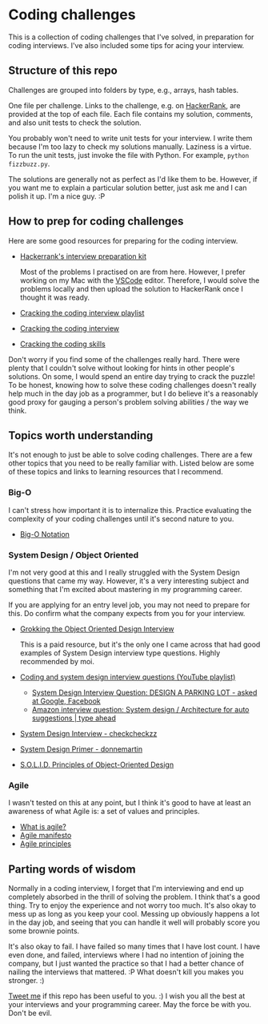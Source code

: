 # Coding challenges

This is a collection of coding challenges that I've solved, in preparation for
coding interviews. I've also included some tips for acing your interview.

## Structure of this repo

Challenges are grouped into folders by type, e.g., arrays, hash tables.

One file per challenge. Links to the challenge, e.g. on [HackerRank](https://www.hackerrank.com), are
provided at the top of each file. Each file contains my solution, comments,
and also unit tests to check the solution.

You probably won't need to write unit
tests for your interview. I write them because I'm too lazy to check my
solutions manually. Laziness is a virtue. To run the unit tests, just invoke the file with
Python. For example, `python fizzbuzz.py`.

The solutions are generally not as perfect as I'd like them to be. However, if you want me to explain a
particular solution better, just ask me and I can polish it up. I'm a nice guy. :P

## How to prep for coding challenges

Here are some good resources for preparing for the coding interview.

- [Hackerrank's
  interview preparation
  kit](https://www.hackerrank.com/interview/interview-preparation-kit)

  Most of the problems I practised on are from here. However, I prefer working
  on my Mac with the [VSCode](https://code.visualstudio.com/) editor. Therefore, I would solve the
  problems locally and then upload the solution to HackerRank once I thought it
  was ready.
- [Cracking the coding interview playlist](https://www.youtube.com/watch?v=GKgAVjJxh9w&list=PLX6IKgS15Ue02WDPRCmYKuZicQHit9kFt&index=1)
- [Cracking the coding interview](https://www.youtube.com/watch?v=4NIb9l3imAo&t=587s)
- [Cracking the coding skills](http://www.crackingthecodinginterview.com/uploads/6/5/2/8/6528028/cracking_the_coding_skills_-_v6.pdf)

Don't worry
if you find some of the challenges really hard. There were plenty that I
couldn't solve without looking for hints in other people's solutions. On some, I
would spend an entire day trying to crack the puzzle! To be honest, knowing how to solve these coding challenges doesn't really help
much in the day job as a programmer, but I do believe it's a reasonably good proxy for
gauging a person's problem solving abilities / the way we think.

## Topics worth understanding

It's not enough to just be able to solve coding challenges. There are a
few other topics that you need to be really familiar with. Listed below are some
of these topics and links to learning resources that I recommend.

### Big-O

I can't stress how important it is to internalize this. Practice evaluating
the complexity of your coding challenges until it's second nature to you.

- [Big-O Notation](https://www.youtube.com/watch?v=v4cd1O4zkGw)

### System Design / Object Oriented

I'm not very good at this and I really struggled with the System Design
questions that came my way. However, it's a very interesting subject and something that
I'm excited about mastering in my programming career.

If you are applying for an entry level job, you may not need to prepare for
this. Do confirm what the company expects from you for your interview.

- [Grokking the Object Oriented Design
  Interview](https://www.educative.io/courses/grokking-the-object-oriented-design-interview)

  This is a paid resource, but it's the only one I came across that had good
  examples of System Design interview type questions. Highly recommended by moi.

- [Coding and system design interview questions (YouTube playlist)](https://www.youtube.com/playlist?list=PLA8lYuzFlBqAy6dkZHj5VxUAaqr4vwrka)
  - [System Design Interview Question: DESIGN A PARKING LOT - asked at Google, Facebook](https://www.youtube.com/watch?v=DSGsa0pu8-k)
  - [Amazon interview question: System design / Architecture for auto suggestions | type ahead](https://www.youtube.com/watch?v=xrYTjaK5QVM)
- [System Design
  Interview - checkcheckzz](https://github.com/checkcheckzz/system-design-interview/blob/master/README.md)
- [System Design Primer - donnemartin](https://github.com/donnemartin/system-design-primer)
- [S.O.L.I.D. Principles of Object-Oriented Design](https://www.youtube.com/watch?v=GtZtQ2VFweA)

### Agile

I wasn't tested on this at any point, but I think it's good to have at least an
awareness of what Agile is: a set of values and principles.

- [What is agile?](https://www.youtube.com/watch?v=Z9QbYZh1YXY&vl=en)
- [Agile manifesto](https://agilemanifesto.org)
- [Agile principles](https://agilemanifesto.org/principles.html)

## Parting words of wisdom

Normally in a coding interview, I forget that I'm interviewing and end up
completely absorbed in the thrill of solving the problem. I think that's a good
thing. Try to enjoy the
experience and not worry too much. It's also okay to mess up as long as you keep your cool. Messing up obviously happens
a lot in the day job, and seeing that you can handle it well will probably score
you some brownie points.

It's also okay to fail. I have failed so many times that I have lost count. I
have even done, and failed, interviews where I had no intention of joining the company, but I
just wanted the practice so that I had a better chance of nailing the interviews
that mattered. :P What doesn't kill you makes you stronger. :)

[Tweet me](https://twitter.com/vipinajayakumar) if this repo has been useful to you.
:) I wish you all the best at your interviews and your programming career. May
the force be with you. Don't be evil.
